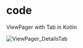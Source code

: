 # code

ViewPager with Tab in Kotlin

![ViewPager_DetailsTab](https://user-images.githubusercontent.com/79590625/109043435-592c3080-76f7-11eb-8a01-b8626e124da3.jpeg)
